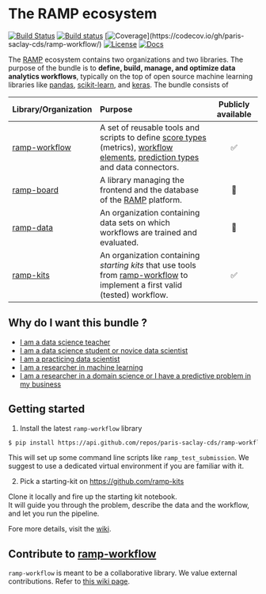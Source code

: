 # The RAMP ecosystem

[![Build Status](https://travis-ci.org/paris-saclay-cds/ramp-workflow.svg?branch=master)](https://travis-ci.org/paris-saclay-cds/ramp-workflow)
[![Build status](https://ci.appveyor.com/api/projects/status/la19c94ceb9q3cjk/branch/master?svg=true)](https://ci.appveyor.com/project/maikia/ramp-workflow/branch/master)
[![Coverage](https://codecov.io/gh/paris-saclay-cds/ramp-workflow/branch/master/graphs/badge.svg?)](https://codecov.io/gh/paris-saclay-cds/ramp-workflow/)
[![License](https://img.shields.io/badge/License-BSD%203--Clause-blue.svg)](https://opensource.org/licenses/BSD-3-Clause)
[![Docs](https://img.shields.io/badge/docs-wiki-yellow.svg)](https://github.com/paris-saclay-cds/ramp-workflow/wiki)


The [RAMP][rstudio] ecosystem contains two organizations and two libraries. The purpose of the bundle is to __define, build, manage, and optimize data analytics workflows__, typically on the top of open source machine learning libraries like [pandas](http://pandas.pydata.org), [scikit-learn](http://scikit-learn.org/), and [keras](https://github.com/fchollet/keras). The bundle consists of

| Library/Organization | Purpose | Publicly available |
| :------ | :-----  | :------: |
| [ramp-workflow][rworkflow] | A set of reusable tools and scripts to define [score types](rampwf/score_types) (metrics), [workflow elements](rampwf/workflows), [prediction types](rampwf/prediction_types) and data connectors. | :white_check_mark: |
| [ramp-board][rboard] |  A library managing the frontend and the database of the [RAMP][rstudio] platform. | :no_entry_sign: |
| [ramp-data][rdata] | An organization containing data sets on which workflows are trained and evaluated. | :no_entry_sign: |
| [ramp-kits][rkits] | An organization containing *starting kits* that use tools from [ramp-workflow][rworkflow] to implement a first valid (tested) workflow. | :white_check_mark: |


## Why do I want this bundle ?

- [I am a data science teacher](https://github.com/paris-saclay-cds/ramp-workflow/wiki/I-am-a-data-science-teacher)
- [I am a data science student or novice data scientist](https://github.com/paris-saclay-cds/ramp-workflow/wiki/I-am-a-data-science-student)
- [I am a practicing data scientist](https://github.com/paris-saclay-cds/ramp-workflow/wiki/I-am-a-practicing-data-scientist)
- [I am a researcher in machine learning](https://github.com/paris-saclay-cds/ramp-workflow/wiki/I-am-a-machine-learning-researcher)
- [I am a researcher in a domain science or I have a predictive problem in my business](https://github.com/paris-saclay-cds/ramp-workflow/wiki/I-am-a-researcher-in-a-domain-science)

## Getting started

1. Install the latest `ramp-workflow` library 

```bash
$ pip install https://api.github.com/repos/paris-saclay-cds/ramp-workflow/zipball/master
```

This will set up some command line scripts like `ramp_test_submission`.
We suggest to use a dedicated virtual environment if you are familiar with it.

2. Pick a starting-kit on <https://github.com/ramp-kits>

Clone it locally and fire up the starting kit notebook.  
It will guide you through the problem, describe the data and the workflow, and let you run the pipeline.

Fore more details, visit the [wiki](https://github.com/paris-saclay-cds/ramp-workflow/wiki).

## Contribute to [ramp-workflow][rworkflow]

`ramp-workflow` is meant to be a collaborative library. We value external contributions. 
Refer to [this wiki page](https://github.com/paris-saclay-cds/ramp-workflow/wiki/Contribute-to-ramp-workflow).

<!-- RAMP studio -->
[rstudio]: http://www.ramp.studio "RAMP main website"
[email]: mailto:admin@ramp.studio "Mailto: admin@ramp.studio"
[signup]: http://www.ramp.studio/sign-up "RAMP sign-up page"
[problems]: http://www.ramp.studio/problems "List of past RAMP challenges"
[themes]: http://www.ramp.studio/data_science_themes "Data science themes"
[domains]: http://www.ramp.studio/data_domains "Data domains"

<!-- git repos -->
[rworkflow]: https://github.com/paris-saclay-cds/ramp-workflow "Define RAMP score, workflow and CV scheme"
[rboard]: https://github.com/paris-saclay-cds/ramp-board "RAMP frontend library"
[rdata]: https://github.com/ramp-data "Organization for RAMP open data sets"
[rkits]: https://github.com/ramp-kits "Organization for RAMP starting kits"
